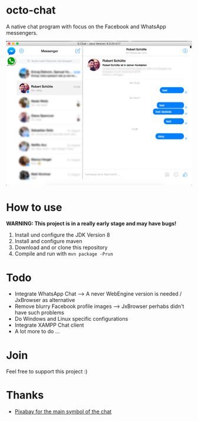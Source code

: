 # octo-chat
A native chat program with focus on the Facebook and WhatsApp messengers.

![alt tag](https://raw.githubusercontent.com/Roba1993/octo-chat/master/img/octa-chat.png)

# How to use
**WARNING: This project is in a really early stage and may have bugs!**

1. Install und configure the JDK Version 8
2. Install and configure maven
3. Download and or clone this repository
4. Compile and run with `mvn package -Prun`

# Todo
- Integrate WhatsApp Chat --> A never WebEngine version is needed / JxBrowser as alternative
- Remove blurry Facebook profile images --> JxBrowser perhabs didn't have such problems
- Do Windows and Linux specific configurations
- Integrate XAMPP Chat client
- A lot more to do ...

# Join
Feel free to support this project :)

# Thanks
- [Pixabay for the main symbol of the chat](https://pixabay.com/de/krake-kraken-sea-life-tier-monster-152287/)
